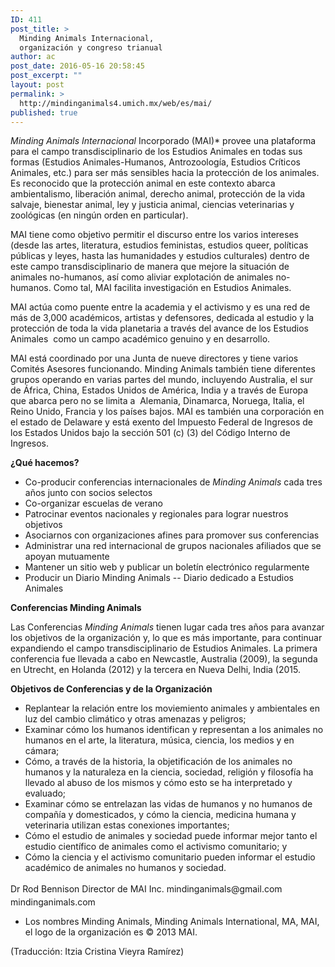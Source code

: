 ```yaml
---
ID: 411
post_title: >
  Minding Animals Internacional,
  organización y congreso trianual
author: ac
post_date: 2016-05-16 20:58:45
post_excerpt: ""
layout: post
permalink: >
  http://mindinganimals4.umich.mx/web/es/mai/
published: true
---
```

<i><span style="font-weight: 400">Minding Animals Internacional</span></i><span style="font-weight: 400"> Incorporado (MAI)* provee una plataforma para el campo transdisciplinario de los Estudios Animales en todas sus formas (Estudios Animales-Humanos, Antrozoología, Estudios Críticos Animales, etc.) para ser más sensibles hacia la protección de los animales. Es reconocido que la protección animal en este contexto abarca ambientalismo, liberación animal, derecho animal, protección de la vida salvaje, bienestar animal, ley y justicia animal, ciencias veterinarias y zoológicas (en ningún orden en particular).</span>

MAI tiene como objetivo permitir el discurso entre los varios intereses (desde las artes, literatura, estudios feministas, estudios queer, políticas públicas y leyes, hasta las humanidades y estudios culturales) dentro de este campo transdisciplinario de manera que mejore la situación de animales no-humanos, así como aliviar explotación de animales no-humanos. Como tal, MAI facilita investigación en Estudios Animales.

MAI actúa como puente entre la academia y el activismo y es una red de más de 3,000 académicos, artistas y defensores, dedicada al estudio y la protección de toda la vida planetaria a través del avance de los Estudios Animales  como un campo académico genuino y en desarrollo.

MAI está coordinado por una Junta de nueve directores y tiene varios Comités Asesores funcionando. Minding Animals también tiene diferentes grupos operando en varias partes del mundo, incluyendo Australia, el sur de África, China, Estados Unidos de América, India y a través de Europa que abarca pero no se limita a  Alemania, Dinamarca, Noruega, Italia, el Reino Unido, Francia y los países bajos. MAI es también una corporación en el estado de Delaware y está exento del Impuesto Federal de Ingresos de los Estados Unidos bajo la sección 501 (c) (3) del Código Interno de Ingresos.

<b>¿Qué hacemos?</b>
<ul>
 	<li style="font-weight: 400"><span style="font-weight: 400">Co-producir conferencias internacionales de </span><i><span style="font-weight: 400">Minding Animals</span></i><span style="font-weight: 400"> cada tres años junto con socios selectos </span></li>
 	<li style="font-weight: 400"><span style="font-weight: 400">Co-organizar escuelas de verano</span></li>
 	<li style="font-weight: 400"><span style="font-weight: 400">Patrocinar eventos nacionales y regionales para lograr nuestros objetivos</span></li>
 	<li style="font-weight: 400"><span style="font-weight: 400">Asociarnos con organizaciones afines para promover sus conferencias</span></li>
 	<li style="font-weight: 400"><span style="font-weight: 400">Administrar una red internacional de grupos nacionales afiliados que se apoyan mutuamente</span></li>
 	<li style="font-weight: 400"><span style="font-weight: 400">Mantener un sitio web y publicar un boletín electrónico regularmente</span></li>
 	<li style="font-weight: 400"><span style="font-weight: 400">Producir un Diario Minding Animals -- Diario dedicado a Estudios Animales</span></li>
</ul>
<b>Conferencias Minding Animals</b>

<span style="font-weight: 400">Las Conferencias </span><i><span style="font-weight: 400">Minding Animals</span></i><span style="font-weight: 400"> tienen lugar cada tres años para avanzar los objetivos de la organización y, lo que es más importante, para continuar expandiendo el campo transdisciplinario de Estudios Animales. La primera conferencia fue llevada a cabo en Newcastle, Australia (2009), la segunda en Utrecht, en Holanda (2012) y la tercera en Nueva Delhi, India (2015.</span>

<b>Objetivos de Conferencias y de la Organización</b>
<ul>
 	<li style="font-weight: 400"><span style="font-weight: 400">Replantear la relación entre los moviemiento animales y ambientales en luz del cambio climático y otras amenazas y peligros;</span></li>
 	<li style="font-weight: 400"><span style="font-weight: 400">Examinar cómo los humanos identifican y representan a los animales no humanos en el arte, la literatura, música, ciencia, los medios y en cámara;</span></li>
 	<li style="font-weight: 400"><span style="font-weight: 400">Cómo, a través de la historia, la objetificación de los animales no humanos y la naturaleza en la ciencia, sociedad, religión y filosofía ha llevado al abuso de los mismos y cómo esto se ha interpretado y evaluado;</span></li>
 	<li style="font-weight: 400"><span style="font-weight: 400">Examinar cómo se entrelazan las vidas de humanos y no humanos de compañía y domesticados, y cómo la ciencia, medicina humana y veterinaria utilizan estas conexiones importantes;</span></li>
 	<li style="font-weight: 400"><span style="font-weight: 400">Cómo el estudio de animales y sociedad puede informar mejor tanto el estudio científico de animales como el activismo comunitario; y</span></li>
 	<li style="font-weight: 400"><span style="font-weight: 400">Cómo la ciencia y el activismo comunitario pueden informar el estudio académico de animales no humanos y sociedad.</span></li>
</ul>
Dr Rod Bennison
<span style="line-height: 1.7em">Director de MAI Inc.</span>
<span style="font-weight: 400">mindinganimals@gmail.com</span>
<span style="font-weight: 400">mindinganimals.com</span>

* Los nombres Minding Animals, Minding Animals International, MA, MAI, el logo de la organización es © 2013 MAI.

(Traducción: Itzia Cristina Vieyra Ramírez)